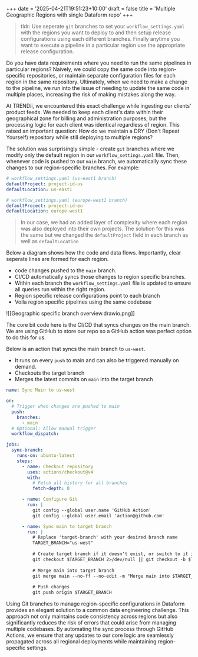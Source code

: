 +++
date = '2025-04-21T19:51:23+10:00'
draft = false
title = 'Multiple Geographic Regions with single Dataform repo'
+++

> tldr: Use seperate `git` branches to set your `workflow_settings.yaml` with the regions you want to deploy to and then setup release configurations using each different branches. Finally anytime you want to execute a pipeline in a particular region use the appropriate release configuration.

Do you have data requirements where you need to run the same pipelines in particular regions? Naively, we could copy the same code into region-specific repositories, or maintain separate configuration files for each region in the same repository. Ultimately, when we need to make a change to the pipeline, we run into the issue of needing to update the same code in multiple places, increasing the risk of making mistakes along the way.

At TRENDii, we encountered this exact challenge while ingesting our clients' product feeds. We needed to keep each client's data within their geographical zone for billing and administration purposes, but the processing logic for each client was identical regardless of region. This raised an important question: How do we maintain a DRY (Don't Repeat Yourself) repository while still deploying to multiple regions?

The solution was surprisingly simple - create `git` branches where we modify only the default region in our `workflow_settings.yaml` file. Then, whenever code is pushed to our `main` branch, we automatically sync these changes to our region-specific branches. For example:

```yaml
# workflow_settings.yaml (us-east1 branch)
defaultProject: project-id-us
defaultLocation: us-east1

# workflow_settings.yaml (europe-west1 branch)
defaultProject: project-id-eu
defaultLocation: europe-west1
```

> In our case, we had an added layer of complexity where each region was also deployed into their own projects. The solution for this was the same but we changed the `defaultProject` field in each branch as well as `defaultLocation`

Below a diagram shows how the code and data flows. Importantly, clear seperate lines are formed for each region.

- code changes pushed to the `main` branch.
- CI/CD automatically syncs those changes to region specific branches.
- Within each branch the `workflow_settings.yaml` file is updated to ensure all queries run within the right region.
- Region specific release configurations point to each branch
- Voila region specific pipelines using the same codebase

![[Geographic specific branch overview.drawio.png]]

The core bit code here is the CI/CD that syncs changes on the main branch. We are using GitHub to store our repo so a GitHub action was perfect option to do this for us.

Below is an action that syncs the main branch to `us-west`.

- It runs on every `push` to main and can also be triggered manually on demand.
- Checkouts the target branch
- Merges the latest commits on `main` into the target branch

```yaml
name: Sync Main to us-west

on:
  # Trigger when changes are pushed to main
  push:
    branches:
      - main
  # Optional: Allow manual trigger
  workflow_dispatch:

jobs:
  sync-branch:
    runs-on: ubuntu-latest
    steps:
      - name: Checkout repository
        uses: actions/checkout@v4
        with:
          # Fetch all history for all branches
          fetch-depth: 0

      - name: Configure Git
        run: |
          git config --global user.name 'GitHub Action'
          git config --global user.email 'action@github.com'

      - name: Sync main to target branch
        run: |
          # Replace 'target-branch' with your desired branch name
          TARGET_BRANCH="us-west"
          
          # Create target branch if it doesn't exist, or switch to it if it does
          git checkout $TARGET_BRANCH 2>/dev/null || git checkout -b $TARGET_BRANCH
          
          # Merge main into target branch
          git merge main --no-ff --no-edit -m "Merge main into $TARGET_BRANCH"
          
          # Push changes
          git push origin $TARGET_BRANCH
```

Using Git branches to manage region-specific configurations in Dataform provides an elegant solution to a common data engineering challenge. This approach not only maintains code consistency across regions but also significantly reduces the risk of errors that could arise from managing multiple codebases. By automating the sync process through GitHub Actions, we ensure that any updates to our core logic are seamlessly propagated across all regional deployments while maintaining region-specific settings.
